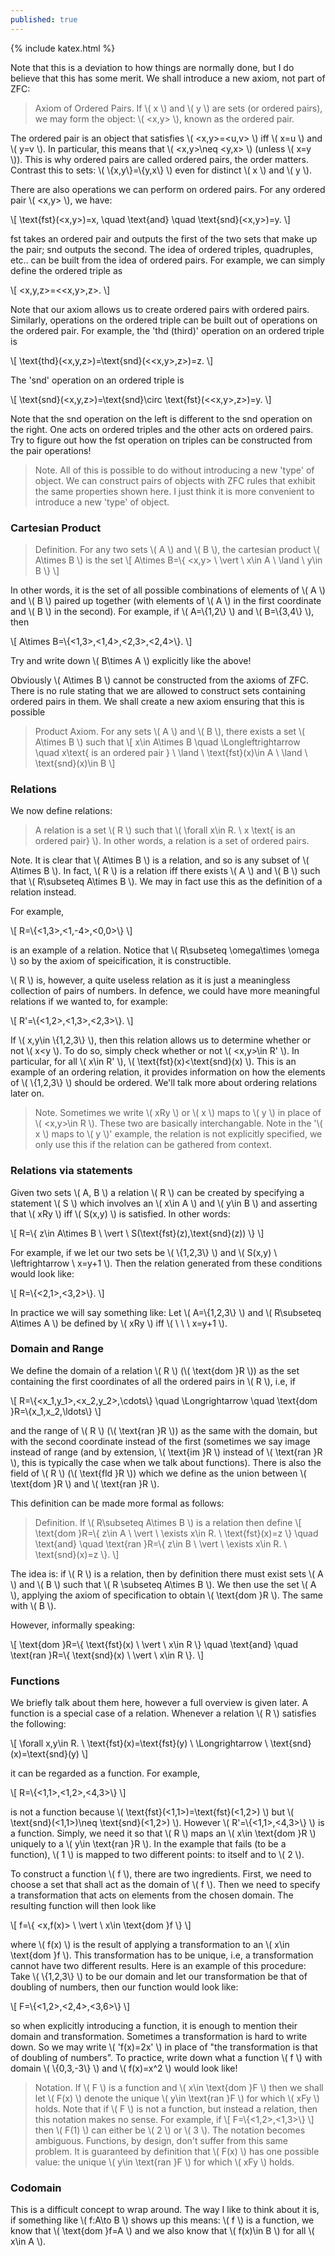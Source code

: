 ```yaml
---
published: true
---
```

{% include katex.html %}

Note that this is a deviation to how things are normally done, but I do believe that this has some merit. We shall introduce a new axiom, not part of ZFC:

> Axiom of Ordered Pairs. If \\( x \\) and \\( y \\) are sets (or ordered pairs), we may form the object: \\( <x,y> \\), known as the ordered pair.

The ordered pair is an object that satisfies \\( <x,y>=<u,v> \\) iff \\( x=u \\) and \\( y=v \\). In particular, this means that \\( <x,y>\neq <y,x> \\) (unless \\( x=y \\)). This is why ordered pairs are called ordered pairs, the order matters. Contrast this to sets: \\( \\{x,y\\}=\\{y,x\\} \\) even for distinct \\( x \\) and \\( y \\). 

There are also operations we can perform on ordered pairs. For any ordered pair \\( <x,y> \\), we have:

\\[ \text{fst}(<x,y>)=x, \quad \text{and} \quad \text{snd}(<x,y>)=y. \\]

fst takes an ordered pair and outputs the first of the two sets that make up the pair; snd outputs the second. The idea of ordered triples, quadruples, etc.. can be built from the idea of ordered pairs. For example, we can simply define the ordered triple as

\\[ <x,y,z>=\<\<x,y>,z>. \\]

Note that our axiom allows us to create ordered pairs with ordered pairs. Similarly, operations on the ordered triple can be built out of operations on the ordered pair. For example, the 'thd (third)' operation on an ordered triple is

\\[ \text{thd}(<x,y,z>)=\text{snd}(\<\<x,y>,z>)=z. \\]

The 'snd' operation on an ordered triple is

\\[ \text{snd}(<x,y,z>)=\text{snd}\circ \text{fst}(\<\<x,y>,z>)=y. \\]

Note that the snd operation on the left is different to the snd operation on the right. One acts on ordered triples and the other acts on ordered pairs. Try to figure out how the fst operation on triples can be constructed from the pair operations!

> Note. All of this is possible to do without introducing a new 'type' of object. We can construct pairs of objects with ZFC rules that exhibit the same properties shown here. I just think it is more convenient to introduce a new 'type' of object.

### Cartesian Product

> Definition. For any two sets \\( A \\) and \\( B \\), the cartesian product \\( A\times B \\) is the set
\\[ A\times B=\\{ <x,y> \ \vert \ x\in A \ \land \ y\in B \\} \\]

In other words, it is the set of all possible combinations of elements of \\( A \\) and \\( B \\) paired up together (with elements of \\( A \\) in the first coordinate and \\( B \\) in the second). For example, if \\( A=\\{1,2\\} \\) and \\( B=\\{3,4\\} \\), then

\\[ A\times B=\\{<1,3>,<1,4>,<2,3>,<2,4>\\}. \\]

Try and write down \\( B\times A \\) explicitly like the above!

Obviously \\( A\times B \\) cannot be constructed from the axioms of ZFC. There is no rule stating that we are allowed to construct sets containing ordered pairs in them. We shall create a new axiom ensuring that this is possible

> Product Axiom. For any sets \\( A \\) and \\( B \\), there exists a set \\( A\times B \\) such that
\\[ x\in A\times B \quad \Longleftrightarrow \quad x\text{ is an ordered pair } \ \land \ \text{fst}(x)\in A \ \land \ \text{snd}(x)\in B \\]

### Relations

We now define relations:

> A relation is a set \\( R \\) such that \\( \forall x\in R. \ x \text{ is an ordered pair} \\). In other words, a relation is a set of ordered pairs.

Note. It is clear that \\( A\times B \\) is a relation, and so is any subset of \\( A\times B \\). In fact, \\( R \\) is a relation iff there exists \\( A \\) and \\( B \\) such that \\( R\subseteq A\times B \\). We may in fact use this as the definition of a relation instead.

For example,

\\[ R=\\{<1,3>,<1,-4>,<0,0>\\} \\]

is an example of a relation. Notice that \\( R\subseteq \omega\times \omega \\) so by the axiom of speicification, it is constructible. 

\\( R \\) is, however, a quite useless relation as it is just a meaningless collection of pairs of numbers. In defence, we could have more meaningful relations if we wanted to, for example:

\\[ R'=\\{<1,2>,<1,3>,<2,3>\\}. \\]

If \\( x,y\in \\{1,2,3\\} \\), then this relation allows us to determine whether or not \\( x<y \\). To do so, simply check whether or not \\( <x,y>\in R' \\). In particular, for all \\( x\in R' \\), \\( \text{fst}(x)<\text{snd}(x) \\). This is an example of an ordering relation, it provides information on how the elements of \\( \\{1,2,3\\} \\) should be ordered. We'll talk more about ordering relations later on.

> Note. Sometimes we write \\( xRy \\) or \\( x \\) maps to \\( y \\) in place of \\( <x,y>\in R \\). These two are basically interchangable. Note in the '\\( x \\) maps to \\( y \\)' example, the relation is not explicitly specified, we only use this if the relation can be gathered from context.

### Relations via statements

Given two sets \\( A, B \\) a relation \\( R \\) can be created by specifying a statement \\( S \\) which involves an \\( x\in A \\) and \\( y\in B \\) and asserting that \\( xRy \\) iff \\( S(x,y) \\) is satisfied. In other words:

\\[ R=\\{ z\in A\times B \ \vert \ S(\text{fst}(z),\text{snd}(z)) \\} \\]

For example, if we let our two sets be \\( \\{1,2,3\\} \\) and \\( S(x,y) \ \leftrightarrow \ x=y+1 \\). Then the relation generated from these conditions would look like:

\\[ R=\\{<2,1>,<3,2>\\}. \\]

In practice we will say something like: Let \\( A=\\{1,2,3\\} \\) and \\( R\subseteq A\times A \\) be defined by \\( xRy \\) iff \\( \ \ \ x=y+1 \\).

### Domain and Range

We define the domain of a relation \\( R \\) (\\( \text{dom }R \\)) as the set containing the first coordinates of all the ordered pairs in \\( R \\), i.e, if

\\[ R=\\{<x_1,y_1>,<x_2,y_2>,\cdots\\} \quad \Longrightarrow \quad \text{dom }R=\\{x_1,x_2,\ldots\\} \\]

and the range of \\( R \\) (\\( \text{ran }R \\)) as the same with the domain, but with the second coordinate instead of the first (sometimes we say image instead of range (and by extension, \\( \text{im }R \\) instead of \\( \text{ran }R \\), this is typically the case when we talk about functions). There is also the field of \\( R \\) (\\( \text{fld }R \\)) which we define as the union between \\( \text{dom }R \\) and \\( \text{ran }R \\).

This definition can be made more formal as follows:

> Definition. If \\( R\subseteq A\times B \\) is a relation then define
\\[ \text{dom }R=\\{ z\in A \ \vert \ \exists x\in R. \ \text{fst}(x)=z \\} \quad \text{and} \quad \text{ran }R=\\{ z\in B \ \vert \ \exists x\in R. \ \text{snd}(x)=z \\}. \\]

The idea is: if \\( R \\) is a relation, then by definition there must exist sets \\( A \\) and \\( B \\) such that \\( R \subseteq A\times B \\). We then use the set \\( A \\), applying the axiom of specification to obtain \\( \text{dom }R \\). The same with \\( B \\). 

However, informally speaking:

\\[ \text{dom }R=\\{ \text{fst}(x) \ \vert \ x\in R \\} \quad \text{and} \quad \text{ran }R=\\{ \text{snd}(x) \ \vert \ x\in R \\}. \\]

### Functions

We briefly talk about them here, however a full overview is given later. A function is a special case of a relation. Whenever a relation \\( R \\) satisfies the following:

\\[ \forall x,y\in R. \ \text{fst}(x)=\text{fst}(y) \ \Longrightarrow \ \text{snd}(x)=\text{snd}(y) \\]

it can be regarded as a function. For example,

\\[ R=\\{<1,1>,<1,2>,<4,3>\\} \\]

is not a function because \\( \text{fst}(<1,1>)=\text{fst}(<1,2>) \\) but \\( \text{snd}(<1,1>)\neq \text{snd}(<1,2>) \\). However \\( R'=\\{<1,1>,<4,3>\\} \\) is a function. Simply, we need it so that \\( R \\) maps an \\( x\in \text{dom }R \\) uniquely to a \\( y\in \text{ran }R \\). In the example that fails (to be a function), \\( 1 \\) is mapped to two different points: to itself and to \\( 2 \\).

To construct a function \\( f \\), there are two ingredients. First, we need to choose a set that shall act as the domain of \\( f \\). Then we need to specify a transformation that acts on elements from the chosen domain. The resulting function will then look like

\\[ f=\\{ <x,f(x)> \ \vert \ x\in \text{dom }f \\} \\]

where \\( f(x) \\) is the result of applying a transformation to an \\( x\in \text{dom }f \\). This transformation has to be unique, i.e, a transformation cannot have two different results. Here is an example of this procedure: Take \\( \\{1,2,3\\} \\) to be our domain and let our transformation be that of doubling of numbers, then our function would look like:

\\[ F=\\{<1,2>,<2,4>,<3,6>\\} \\]

so when explicitly introducing a function, it is enough to mention their domain and transformation. Sometimes a transformation is hard to write down. So we may write \\( 'f(x)=2x' \\) in place of "the transformation is that of doubling of numbers". To practice, write down what a function \\( f \\) with domain \\( \\{0,3,-3\\} \\) and \\( f(x)=x^2 \\) would look like!

> Notation. If \\( F \\) is a function and \\( x\in \text{dom }F \\) then we shall let \\( F(x) \\) denote the unique \\( y\in \text{ran }F \\) for which \\( xFy \\) holds. Note that if \\( F \\) is not a function, but instead a relation, then this notation makes no sense. For example, if
\\[ F=\\{<1,2>,<1,3>\\} \\]
then \\( F(1) \\) can either be \\( 2 \\) or \\( 3 \\). The notation becomes ambiguous. Functions, by design, don't suffer from this same problem. It is guaranteed by definition that \\( F(x) \\) has one possible value: the unique \\( y\in \text{ran }F \\) for which \\( xFy \\) holds.

### Codomain

This is a difficult concept to wrap around. The way I like to think about it is, if something like \\( f:A\to B \\) shows up this means: \\( f \\) is a function, we know that \\( \text{dom }f=A \\) and we also know that \\( f(x)\in B \\) for all \\( x\in A \\).






